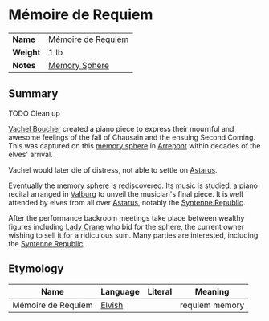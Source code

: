 # Mémoire de Requiem

|||
| --- | --- |
| **Name** | Mémoire de Requiem | item.2
| **Weight** | 1 lb |
| **Notes** | [Memory Sphere](memory-sphere.md) |

## Summary

TODO Clean up

[Vachel Boucher](../../../characters/vachel-boucher.md) created a piano piece to express their mournful and awesome feelings of the fall of Chausain and the ensuing Second Coming. This was captured on this [memory sphere](memory-sphere.md) in [Arrepont](../../../places/cities/arrepont.md) within decades of the elves' arrival.

Vachel would later die of distress, not able to settle on [Astarus](../../../celestial-objects/astarus.md).

Eventually the [memory sphere](memory-sphere.md) is rediscovered. Its music is studied, a piano recital arranged in [Valburg](../../../civilisations/nilsavnic-alliance/states/valburg.md) to unveil the musician's final piece. It is well attended by elves from all over [Astarus](../../../celestial-objects/astarus.md), notably the [Syntenne Republic](../../../civilisations/syntenne-republic/syntenne-republic.md).

After the performance backroom meetings take place between wealthy figures including [Lady Crane](../../../organisations/lady-crane.md) who bid for the sphere, the current owner wishing to sell it for a ridiculous sum. Many parties are interested, including the [Syntenne Republic](../../../civilisations/syntenne-republic/syntenne-republic.md).


## Etymology

| Name | Language | Literal | Meaning | 
| --- | --- | --- | --- |
| Mémoire de Requiem | [Elvish](../../../languages/elvish.md) || requiem memory |
